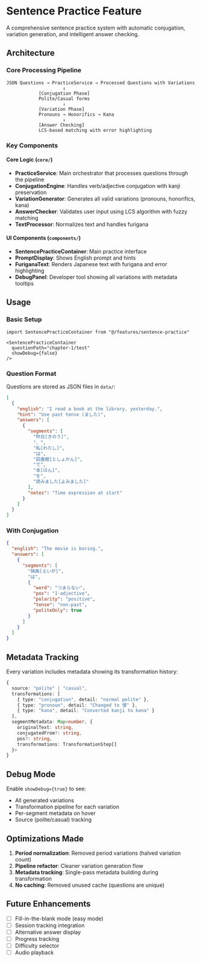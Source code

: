 # Sentence Practice Feature

A comprehensive sentence practice system with automatic conjugation, variation generation, and intelligent answer checking.

## Architecture

### Core Processing Pipeline

```
JSON Questions → PracticeService → Processed Questions with Variations
                     ↓
            [Conjugation Phase]
            Polite/Casual forms
                     ↓
            [Variation Phase]
            Pronouns → Honorifics → Kana
                     ↓
            [Answer Checking]
            LCS-based matching with error highlighting
```

### Key Components

#### Core Logic (`core/`)

- **PracticeService**: Main orchestrator that processes questions through the pipeline
- **ConjugationEngine**: Handles verb/adjective conjugation with kanji preservation
- **VariationGenerator**: Generates all valid variations (pronouns, honorifics, kana)
- **AnswerChecker**: Validates user input using LCS algorithm with fuzzy matching
- **TextProcessor**: Normalizes text and handles furigana

#### UI Components (`components/`)

- **SentencePracticeContainer**: Main practice interface
- **PromptDisplay**: Shows English prompt and hints
- **FuriganaText**: Renders Japanese text with furigana and error highlighting
- **DebugPanel**: Developer tool showing all variations with metadata tooltips

## Usage

### Basic Setup

```tsx
import SentencePracticeContainer from "@/features/sentence-practice"

<SentencePracticeContainer
  questionPath="chapter-1/test"
  showDebug={false}
/>
```

### Question Format

Questions are stored as JSON files in `data/`:

```json
[
  {
    "english": "I read a book at the library, yesterday.",
    "hint": "Use past tense (ました)",
    "answers": [
      {
        "segments": [
          "昨日[きのう]",
          "、",
          "私[わたし]",
          "は",
          "図書館[としょかん]",
          "で",
          "本[ほん]",
          "を",
          "読みました[よみました]"
        ],
        "notes": "Time expression at start"
      }
    ]
  }
]
```

### With Conjugation

```json
{
  "english": "The movie is boring.",
  "answers": [
    {
      "segments": [
        "映画[えいが]",
        "は",
        {
          "word": "つまらない",
          "pos": "I-adjective",
          "polarity": "positive",
          "tense": "non-past",
          "politeOnly": true
        }
      ]
    }
  ]
}
```

## Metadata Tracking

Every variation includes metadata showing its transformation history:

```typescript
{
  source: "polite" | "casual",
  transformations: [
    { type: "conjugation", detail: "normal polite" },
    { type: "pronoun", detail: "Changed to 僕" },
    { type: "kana", detail: "Converted kanji to kana" }
  ],
  segmentMetadata: Map<number, {
    originalText: string,
    conjugatedFrom?: string,
    pos?: string,
    transformations: TransformationStep[]
  }>
}
```

## Debug Mode

Enable `showDebug={true}` to see:
- All generated variations
- Transformation pipeline for each variation
- Per-segment metadata on hover
- Source (polite/casual) tracking

## Optimizations Made

1. **Period normalization**: Removed period variations (halved variation count)
2. **Pipeline refactor**: Cleaner variation generation flow
3. **Metadata tracking**: Single-pass metadata building during transformation
4. **No caching**: Removed unused cache (questions are unique)

## Future Enhancements

- [ ] Fill-in-the-blank mode (easy mode)
- [ ] Session tracking integration
- [ ] Alternative answer display
- [ ] Progress tracking
- [ ] Difficulty selector
- [ ] Audio playback
